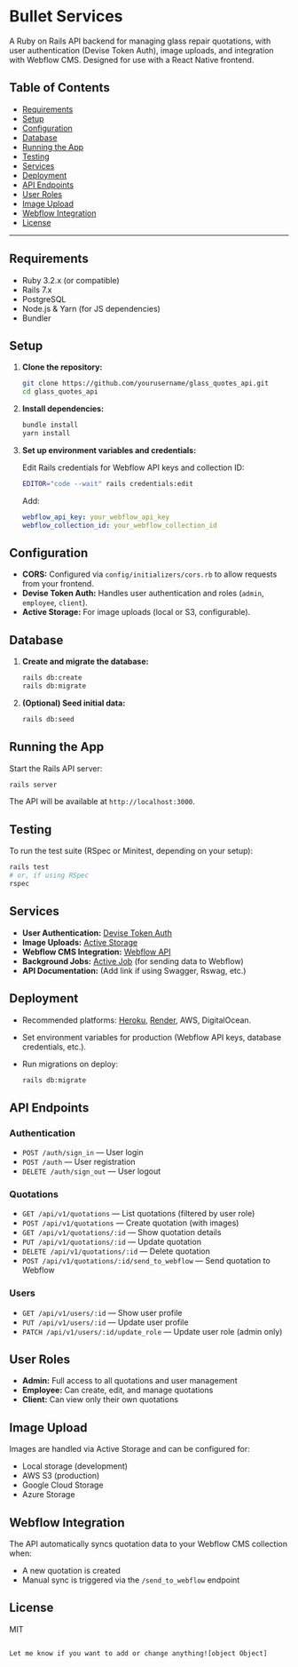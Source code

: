 # Bullet Services

A Ruby on Rails API backend for managing glass repair quotations, with user authentication (Devise Token Auth), image uploads, and integration with Webflow CMS. Designed for use with a React Native frontend.

## Table of Contents

- [Requirements](#requirements)
- [Setup](#setup)
- [Configuration](#configuration)
- [Database](#database)
- [Running the App](#running-the-app)
- [Testing](#testing)
- [Services](#services)
- [Deployment](#deployment)
- [API Endpoints](#api-endpoints)
- [User Roles](#user-roles)
- [Image Upload](#image-upload)
- [Webflow Integration](#webflow-integration)
- [License](#license)

---

## Requirements

- Ruby 3.2.x (or compatible)
- Rails 7.x
- PostgreSQL
- Node.js & Yarn (for JS dependencies)
- Bundler

## Setup

1. **Clone the repository:**

    ```bash
    git clone https://github.com/yourusername/glass_quotes_api.git
    cd glass_quotes_api
    ```

2. **Install dependencies:**

    ```bash
    bundle install
    yarn install
    ```

3. **Set up environment variables and credentials:**

   Edit Rails credentials for Webflow API keys and collection ID:

    ```bash
    EDITOR="code --wait" rails credentials:edit
    ```

   Add:

    ```yaml
    webflow_api_key: your_webflow_api_key
    webflow_collection_id: your_webflow_collection_id
    ```

## Configuration

- **CORS:** Configured via `config/initializers/cors.rb` to allow requests from your frontend.
- **Devise Token Auth:** Handles user authentication and roles (`admin`, `employee`, `client`).
- **Active Storage:** For image uploads (local or S3, configurable).

## Database

1. **Create and migrate the database:**

    ```bash
    rails db:create
    rails db:migrate
    ```

2. **(Optional) Seed initial data:**

    ```bash
    rails db:seed
    ```

## Running the App

Start the Rails API server:

```bash
rails server
```

The API will be available at `http://localhost:3000`.

## Testing

To run the test suite (RSpec or Minitest, depending on your setup):

```bash
rails test
# or, if using RSpec
rspec
```

## Services

- **User Authentication:** [Devise Token Auth](https://github.com/lynndylanhurley/devise_token_auth)
- **Image Uploads:** [Active Storage](https://edgeguides.rubyonrails.org/active_storage_overview.html)
- **Webflow CMS Integration:** [Webflow API](https://developers.webflow.com/)
- **Background Jobs:** [Active Job](https://guides.rubyonrails.org/active_job_basics.html) (for sending data to Webflow)
- **API Documentation:** (Add link if using Swagger, Rswag, etc.)

## Deployment

- Recommended platforms: [Heroku](https://devcenter.heroku.com/categories/ruby-support), [Render](https://render.com/), AWS, DigitalOcean.
- Set environment variables for production (Webflow API keys, database credentials, etc.).
- Run migrations on deploy:

    ```bash
    rails db:migrate
    ```

## API Endpoints

### Authentication

- `POST /auth/sign_in` — User login
- `POST /auth` — User registration
- `DELETE /auth/sign_out` — User logout

### Quotations

- `GET /api/v1/quotations` — List quotations (filtered by user role)
- `POST /api/v1/quotations` — Create quotation (with images)
- `GET /api/v1/quotations/:id` — Show quotation details
- `PUT /api/v1/quotations/:id` — Update quotation
- `DELETE /api/v1/quotations/:id` — Delete quotation
- `POST /api/v1/quotations/:id/send_to_webflow` — Send quotation to Webflow

### Users

- `GET /api/v1/users/:id` — Show user profile
- `PUT /api/v1/users/:id` — Update user profile
- `PATCH /api/v1/users/:id/update_role` — Update user role (admin only)

## User Roles

- **Admin:** Full access to all quotations and user management
- **Employee:** Can create, edit, and manage quotations
- **Client:** Can view only their own quotations

## Image Upload

Images are handled via Active Storage and can be configured for:

- Local storage (development)
- AWS S3 (production)
- Google Cloud Storage
- Azure Storage

## Webflow Integration

The API automatically syncs quotation data to your Webflow CMS collection when:

- A new quotation is created
- Manual sync is triggered via the `/send_to_webflow` endpoint

## License

MIT
```

Let me know if you want to add or change anything![object Object]
```